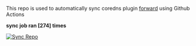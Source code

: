 This repo is used to automatically sync coredns plugin [forward](https://github.com/QZLin/forward) using Github Actions

**sync job ran [274] times**

[![Sync Repo](https://github.com/QZLin/coredns-extract/actions/workflows/sync.yaml/badge.svg)](https://github.com/QZLin/coredns-extract/actions/workflows/sync.yaml)

